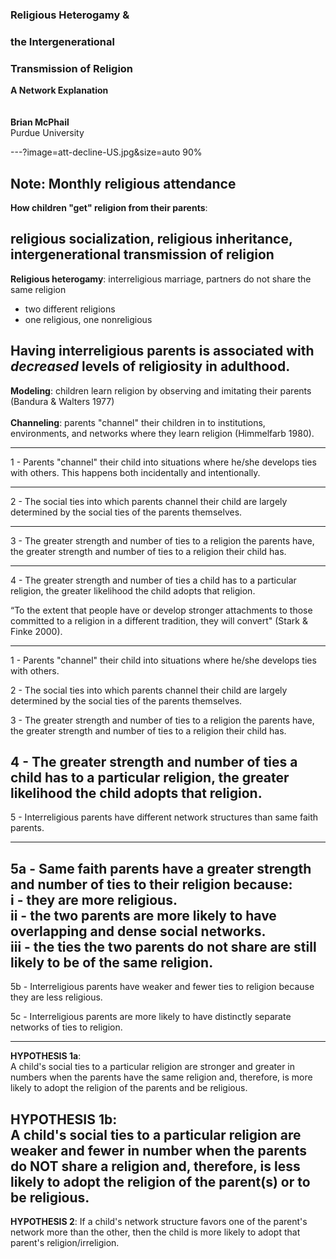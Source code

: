 
### Religious Heterogamy &
### the Intergenerational
### Transmission of Religion
**A Network Explanation**
<br>
<br>
<br>
**Brian McPhail**    
Purdue University  

---?image=att-decline-US.jpg&size=auto 90%

Note:
Monthly religious attendance
---
**How children "get" religion from their parents**:  

religious socialization, religious inheritance, intergenerational transmission of religion
---
**Religious heterogamy**: interreligious marriage, partners do not share the same religion
  - two different religions
  - one religious, one nonreligious

Having interreligious parents is associated with *decreased* levels of religiosity in adulthood.
---
**Modeling**: children learn religion by observing and imitating their parents (Bandura & Walters 1977)  
<br>
**Channeling**: parents "channel" their children in to institutions, environments, and networks where they learn religion (Himmelfarb 1980).

---

1 - Parents "channel" their child into situations where he/she develops ties with others. This happens both incidentally and intentionally.

---

2 - The social ties into which parents channel their child are largely determined by the social ties of the parents themselves.

---

3 - The greater strength and number of ties to a religion the parents have, the greater strength and number of ties to a religion their child has.

---

4 - The greater strength and number of ties a child has to a particular religion, the greater likelihood the child adopts that religion.  

“To the extent that people have or develop stronger attachments to those committed to a religion in a different tradition, they will convert" (Stark & Finke 2000).

---

1 - Parents "channel" their child into situations where he/she develops ties with others.

2 - The social ties into which parents channel their child are largely determined by the social ties of the parents themselves.  

3 - The greater strength and number of ties to a religion the parents have, the greater strength and number of ties to a religion their child has.  

4 - The greater strength and number of ties a child has to a particular religion, the greater likelihood the child adopts that religion.
---


5 - Interreligious parents have different network structures than same faith parents.

---

5a - Same faith parents have a greater strength and number of ties to their religion because:  
  i - they are more religious.  
  ii - the two parents are more likely to have overlapping and dense social networks.  
  iii - the ties the two parents do not share are still likely to be of the same religion.
---

5b - Interreligious parents have weaker and fewer ties to religion because they are less religious.  

5c - Interreligious parents are more likely to have distinctly separate networks of ties to religion.

---
**HYPOTHESIS 1a**:  
A child's social ties to a particular religion are stronger and greater in numbers when the parents have the same religion and, therefore, is more likely to adopt the religion of the parents and be religious.

**HYPOTHESIS 1b**:  
A child's social ties to a particular religion are weaker and fewer in number when the parents do NOT share a religion and, therefore, is less likely to adopt the religion of the parent(s) or to be religious.
---

**HYPOTHESIS 2**: If a child's network structure favors one of the parent's network more than the other, then the child is more likely to adopt that parent's religion/irreligion.
